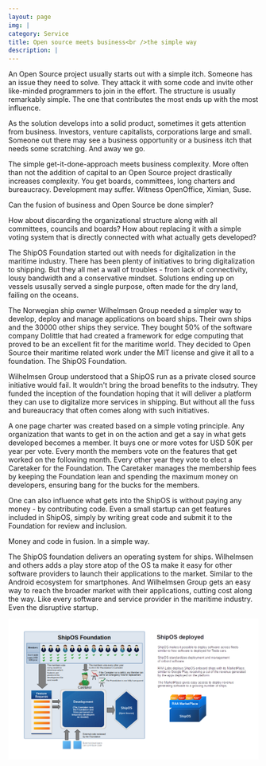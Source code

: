 ```yaml
---
layout: page
img: |
category: Service
title: Open source meets business<br />the simple way
description: |
---
```

An Open Source project usually starts out with a simple itch. Someone has an issue they need to solve. They attack it with some code and invite other like-minded programmers to join in the effort. The structure is usually remarkably simple. The one that contributes the most ends up with the most influence.

As the solution develops into a solid product, sometimes it gets attention from business. Investors, venture capitalists, corporations large and small. Someone out there may see a business opportunity or a business itch that needs some scratching. And away we go.

The simple get-it-done-approach meets business complexity. More often than not the addition of capital to an Open Source project drastically increases complexity. You get boards, committees, long charters and bureaucracy. Development may suffer. Witness OpenOffice, Ximian, Suse.

Can the fusion of business and Open Source be done simpler?

How about discarding the organizational structure along with all committees, councils and boards? How about replacing it with a simple voting system that is directly connected with what actually gets developed?

The ShipOS Foundation started out with needs for digitalization in the maritime industry. There has been plenty of initiatives to bring digitalization to shipping. But they all met a wall of troubles - from lack of connectivity, lousy bandwidth and a conservative mindset. Solutions ending up on vessels ususally served a single purpose, often made for the dry land, failing on the oceans.

The Norwegian ship owner Wilhelmsen Group needed a simpler way to develop, deploy and manage applications on board ships. Their own ships and the 30000 other ships they service. They bought 50% of the software company Dolittle that had created a framework for edge computing that proved to be an excellent fit for the maritime world. They decided to Open Source their maritime related work under the MIT license and give it all to a foundation. The ShipOS Foundation.

Wilhelmsen Group understood that a ShipOS run as a private closed source initiative would fail. It wouldn't bring the broad benefits to the indsutry. They funded the inception of the foundation hoping that it will deliver a platform they can use to digitalize more services in shipping. But without all the fuss and bureaucracy that often comes along with such initiatives.

A one page charter was created based on a simple voting principle. Any organization that wants to get in on the action and get a say in what gets developed becomes a member. It buys one or more votes for USD 50K per year per vote. Every month the members vote on the features that get worked on the following month. Every other year they vote to elect a Caretaker for the Foundation. The Caretaker manages the membership fees by keeping the Foundation lean and spending the maximum money on developers, ensuring bang for the bucks for the members.

One can also influence what gets into the ShipOS is without paying any money - by contributing code. Even a small startup can get features included in ShipOS, simply by writing great code and submit it to the Foundation for review and inclusion.

Money and code in fusion. In a simple way.

The ShipOS foundation delivers an operating system for ships. Wilhelmsen and others adds a play store atop of the OS ta make it easy for other software providers to launch their applications to the market. Similar to the Android ecosystem for smartphones. And Wilhelmsen Group gets an easy way to reach the broader market with their applications, cutting cost along the way. Like every software and service provider in the maritime industry. Even the disruptive startup.

![](/img/services/ShipOS-drawing.png)
